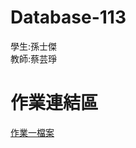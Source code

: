 # Database-113
學生:孫士傑  
教師:蔡芸琤
# 作業連結區  
[作業一檔案](https://github.com/jaison5/Database-113/blob/main/%E4%BD%9C%E6%A5%AD%E4%B8%80.sql)
